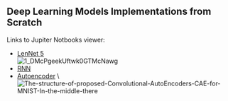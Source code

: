 ## Deep Learning Models Implementations from Scratch

Links to Jupiter Notbooks viewer:

- [LenNet 5](https://nbviewer.jupyter.org/github/dvircohen0/Machine-Learning-Algorithms-From-Scratch/blob/main/deep%20learning/LENET5.ipynb) \
![1_DMcPgeekUftwk0GTMcNawg](https://user-images.githubusercontent.com/61738534/118113772-605a0500-b3ef-11eb-99fd-509da018b7f9.png)
- [RNN](https://github.com/dvircohen0/Machine-Learning-Algorithms-From-Scratch/blob/main/clustering/kmeans.ipynb) 
- [Autoencoder](https://nbviewer.jupyter.org/github/dvircohen0/Machine-Learning-Algorithms-From-Scratch/blob/main/deep%20learning/autoencoder.ipynb) \ 
![The-structure-of-proposed-Convolutional-AutoEncoders-CAE-for-MNIST-In-the-middle-there](https://user-images.githubusercontent.com/61738534/118113868-81baf100-b3ef-11eb-9958-0b468bb62b35.png)
 


